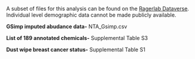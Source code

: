 A subset of files for this analysis can be found on the [Ragerlab Dataverse](). Individual level demographic data cannot be made publicly available. 

**GSimp imputed abudance data-** NTA_Gsimp.csv 

**List of 189 annotated chemicals-** Supplemental Table S3

**Dust wipe breast cancer status-** Supplemental Table S1
